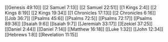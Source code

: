 [[Genesis 49:10]]
[[2 Samuel 7:13]]
[[2 Samuel 22:51]]
[[1 Kings 2:4]]
[[2 Kings 8:19]]
[[2 Kings 19:34]]
[[1 Chronicles 17:13]]
[[2 Chronicles 6:16]]
[[Job 36:7]]
[[Psalms 45:6]]
[[Psalms 72:5]]
[[Psalms 72:17]]
[[Psalms 89:36]]
[[Isaiah 9:6]]
[[Isaiah 9:7]]
[[Jeremiah 33:17]]
[[Ezekiel 37:25]]
[[Daniel 2:44]]
[[Daniel 7:14]]
[[Matthew 16:18]]
[[Luke 1:32]]
[[John 12:34]]
[[Hebrews 1:8]]
[[Revelation 11:15]]
